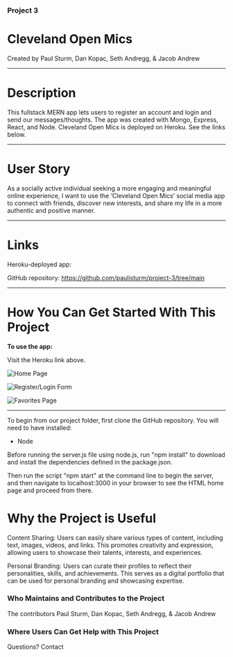 ### Project 3 
# Cleveland Open Mics

Created by Paul Sturm, Dan Kopac, Seth Andregg, & Jacob Andrew

____________

# Description 

This fullstack MERN app lets users to register an account and login and send our messages/thoughts. The app was created with Mongo, Express, React, and Node.
Cleveland Open Mics is deployed on Heroku. See the links below.

____________

# User Story

As a socially active individual seeking a more engaging and meaningful online experience, I want to use the ‘Cleveland Open Mics’ social media app to connect with friends, discover new interests, and share my life in a more authentic and positive manner.
 
____________

# Links

Heroku-deployed app: 

GitHub repository: https://github.com/paulisturm/project-3/tree/main

____________

# How You Can Get Started With This Project ###

<strong>To use the app:</strong> 

Visit the Heroku link above. 

![Home Page]()


![Register/Login Form]()


![Favorites Page]()

*****************************************************

To begin from our project folder, first clone the GitHub repository. You will need to have installed:

* Node

Before running the server.js file using node.js, run "npm install" to download and install the dependencies defined in the package.json. 

Then run the script "npm start" at the command line to begin the server, and then navigate to localhost:3000 in your browser to see the HTML home page and proceed from there.

# Why the Project is Useful

Content Sharing:
Users can easily share various types of content, including text, images, videos, and links. This promotes creativity and expression, allowing users to showcase their talents, interests, and experiences.

Personal Branding:
Users can curate their profiles to reflect their personalities, skills, and achievements. This serves as a digital portfolio that can be used for personal branding and showcasing expertise.

### Who Maintains and Contributes to the Project ###

  The contributors Paul Sturm, Dan Kopac, Seth Andregg, & Jacob Andrew

### Where Users Can Get Help with This Project ###

  Questions? Contact 
